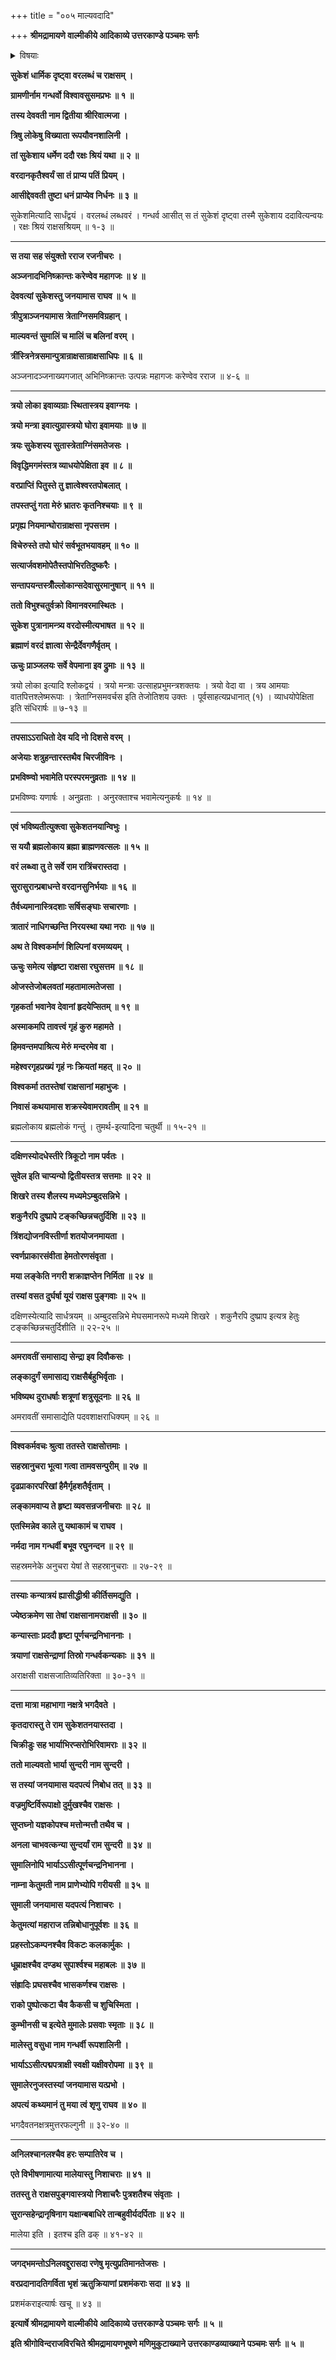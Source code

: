 +++
title = "००५ माल्यवदादि"

+++
**श्रीमद्रामायणे वाल्मीकीये आदिकाव्ये उत्तरकाण्डे पञ्चमः सर्गः**

<details><summary>विषयाः</summary>

सुकेशान् माल्यवान् सुमाली माली चेति  
त्रयाणां रक्षसाम् उत्पत्तिः ॥ १ ॥  
स्व-तपस्-तुष्ट-परमेष्ठि-वर-दृप्तैस् तैः  
सुरासुरादि-प्रबोधन-पूर्वकं  
लङ्कायां विश्व-कर्म--वचनान् निवासः ॥ २ ॥  
तैर् निज-कलत्रेषु बहु-रूक्ष--रक्षोऽपत्य-समुत्पादनम् ॥ ३ ॥
</details>


**सुकेशं धार्मिक दृष्ट्वा वरलब्धं च राक्षसम् ।**

**ग्रामणीर्नाम गन्धर्वो विश्वावसुसमप्रभः ॥ १ ॥**

**तस्य देववती नाम द्वितीया श्रीरिवात्मजा ।**

**त्रिषु लोकेषु विख्याता रूपयौवनशालिनी ।**

**तां सुकेशाय धर्मेण ददौ रक्षः श्रियं यथा ॥ २ ॥**

**वरदानकृतैश्वर्यं सा तं प्राप्य पतिं प्रियम् ।**

**आसीद्देववती तुष्टा धनं प्राप्येव निर्धनः ॥ ३ ॥**

सुकेशमित्यादि सार्धंद्वयं । वरलब्धं लब्धवरं । गन्धर्व आसीत् स तं सुकेशं दृष्ट्वा तस्मै सुकेशाय ददावित्यन्वयः । रक्षः श्रियं राक्षसश्रियम् ॥ १-३ ॥

****

**स तया सह संयुक्तो रराज रजनीचरः ।**

**अञ्जनादभिनिष्क्रान्तः करेण्वेव महागजः ॥ ४ ॥**

**देववत्यां सुकेशस्तु जनयामास राघव ॥ ५ ॥**

**त्रीपुत्राञ्जनयामास त्रेताग्निसमविग्रहान् ।**

**माल्यवन्तं सुमालिं च मालिं च बलिनां वरम् ।**

**त्रींस्त्रिनेत्रसमान्पुत्रान्राक्षसान्राक्षसाधिपः ॥ ६ ॥**

अञ्जनादञ्जनाख्यगजात् अभिनिष्क्रान्तः उत्पन्नः महागजः करेण्वेव रराज ॥ ४-६ ॥

****

**त्रयो लोका इवाव्यग्राः स्थितास्त्रय इवाग्नयः ।**

**त्रयो मन्त्रा इवात्युग्रास्त्रयो घोरा इवामयाः ॥ ७ ॥**

**त्रयः सुकेशस्य सुतास्त्रेताग्निंसमतेजसः ।**

**विवृद्धिमगमंस्तत्र व्याधयोपेक्षिता इव ॥ ८ ॥**

**वरप्राप्तिं पितुस्ते तु ज्ञात्वेश्वरतपोबलात् ।**

**तपस्तप्तुं गता मेरुं भ्रातरः कृतनिश्चयाः ॥ ९ ॥**

**प्रगृह्य नियमान्घोरान्राक्षसा नृपसत्तम ।**

**विचेरुस्ते तपो घोरं सर्वभूतभयावहम् ॥ १० ॥**

**सत्यार्जवशमोपेतैस्तपोभिरतिदुष्करैः ।**

**सन्तापयन्तस्त्रीँल्लोकान्सदेवासुरमानुषान् ॥ ११ ॥**

**ततो विभुश्चतुर्वक्रो विमानवरमास्थितः ।**

**सुकेश पुत्रानामन्त्र्य वरदोस्मीत्यभाषत ॥ १२ ॥**

**ब्रह्माणं वरदं ज्ञात्वा सेन्द्रैर्देवगणैर्वृतम् ।**

**ऊचुः प्राञ्जलयः सर्वे वेपमाना इव द्रुमाः ॥ १३ ॥**

त्रयो लोका इत्यादि श्लोकद्वयं । त्रयो मन्त्राः उत्साहप्रभुमन्त्रशक्तयः । त्रयो वेदा वा । त्रय आमयाः वातपित्तश्लेष्मरूपाः । त्रेताग्निसमवर्चस इति तेजोतिशय उक्तः । पूर्वसाहत्यप्रधानात् (१) । व्याधयोपेक्षिता इति संधिरार्षः ॥ ७-१३ ॥

****

**तपसाऽऽराधितो देव यदि नो दिशसे वरम् ।**

**अजेयाः शत्रुहन्तारस्तथैव चिरजीविनः ।**

**प्रभविष्ण्वो भवामेति परस्परमनुव्रताः ॥ १४ ॥**

प्रभविष्ण्वः यणार्षः । अनुव्रताः । अनुरक्ताश्च भवामेत्यनुकर्षः ॥ १४ ॥

****

**एवं भविष्यतीत्युक्त्वा सुकेशतनयान्विभुः ।**

**स ययौ ब्रह्मलोकाय ब्रह्मा ब्राह्मणवत्सलः ॥ १५ ॥**

**वरं लब्ध्वा तु ते सर्वे राम रात्रिंचरास्तदा ।**

**सुरासुरान्प्रबाधन्ते वरदानसुनिर्भयाः ॥ १६ ॥**

**तैर्वध्यमानास्त्रिदशाः सर्षिसङ्घाः सचारणाः ।**

**त्रातारं नाधिगच्छन्ति निरयस्था यथा नराः ॥ १७ ॥**

**अथ ते विश्वकर्माणं शिल्पिनां वरमव्ययम् ।**

**ऊचुः समेत्य संहृष्टा राक्षसा रघुसत्तम ॥ १८ ॥**

**ओजस्तेजोबलवतां महतामात्मतेजसा ।**

**गृहकर्ता भवानेव देवानां हृदयेप्सितम् ॥ १९ ॥**

**अस्माकमपि तावत्त्वं गृहं कुरु महामते ।**

**हिमवन्तमपाश्रित्य मेरुं मन्दरमेव वा ।**

**महेश्वरगृहप्रख्यं गृहं नः क्रियतां महत् ॥ २० ॥**

**विश्वकर्मा ततस्तेषां राक्षसानां महाभुजः ।**

**निवासं कथयामास शक्रस्येवामरावतीम् ॥ २१ ॥**

ब्रह्मलोकाय ब्रह्मलोकं गन्तुं । तुमर्थ-इत्यादिना चतुर्थी ॥ १५-२१ ॥

****

**दक्षिणस्योदधेस्तीरे त्रिकूटो नाम पर्वतः ।**

**सुवेल इति चाप्यन्यो द्वितीयस्तत्र सत्तमाः ॥ २२ ॥**

**शिखरे तस्य शैलस्य मध्यमेऽम्बुदसन्निभे ।**

**शकुनैरपि दुष्प्रापे टङ्कच्छिन्नचतुर्दिशि ॥ २३ ॥**

**त्रिंशद्योजनविस्तीर्णा शतयोजनमायता ।**

**स्वर्णप्राकारसंवीता हेमतोरणसंवृता ।**

**मया लङ्केति नगरी शक्राज्ञप्तेन निर्मिता ॥ २४ ॥**

**तस्यां वसत दुर्घर्षा यूयं राक्षस पुङ्गवाः ॥ २५ ॥**

दक्षिणस्येत्यादि सार्धत्रयम् ॥ अम्बुदसन्निभे मेघसमानरूपे मध्यमे शिखरे । शकुनैरपि दुष्प्राप इत्यत्र हेतुः टङ्कच्छिन्नचतुर्दिशीति ॥ २२-२५ ॥

****

**अमरावतीं समासाद्य सेन्द्रा इव दिवौकसः ।**

**लङ्कादुर्गं समासाद्य राक्षसैर्बहुभिर्वृताः ।**

**भविष्यथ दुराधर्षाः शत्रूणां शत्रुसूदनाः ॥ २६ ॥**

अमरावतीं समासाद्येति पदवशाक्षराधिक्यम् ॥ २६ ॥

****

**विश्वकर्मवचः श्रुत्वा ततस्ते राक्षसोत्तमाः ।**

**सहस्रानुचरा भूत्वा गत्वा तामवसन्पुरीम् ॥ २७ ॥**

**दृढप्राकारपरिखां हैमैर्गृहशतैर्वृताम् ।**

**लङ्कामवाप्य ते हृष्टा व्यवसन्रजनीचराः ॥ २८ ॥**

**एतस्मिन्नेव काले तु यथाकामं च राघव ।**

**नर्मदा नाम गन्धर्वी बभूव रघुनन्दन ॥ २९ ॥**

सहस्रमनेके अनुचरा येषां ते सहस्रानुचराः ॥ २७-२९ ॥

****

**तस्याः कन्यात्रयं ह्यासीद्धीश्री कीर्तिसमद्युति ।**

**ज्येष्ठक्रमेण सा तेषां राक्षसानामराक्षसी ॥ ३० ॥**

**कन्यास्ताः प्रददौ हृष्टा पूर्णचन्द्रनिभाननाः ।**

**त्रयाणां राक्षसेन्द्राणां तिस्रो गन्धर्वकन्यकाः ॥ ३१ ॥**

अराक्षसी राक्षसजातिव्यतिरिक्ता ॥ ३०-३१ ॥

****

**दत्ता मात्रा महाभागा नक्षत्रे भगदैवते ।**

**कृतदारास्तु ते राम सुकेशतनयास्तदा ।**

**चिक्रीडुः सह भार्याभिरप्सरोभिरिवामराः ॥ ३२ ॥**

**ततो माल्यवतो भार्या सुन्दरी नाम सुन्दरी ।**

**स तस्यां जनयामास यदपत्यं निबोध तत् ॥ ३३ ॥**

**वज्रमुष्टिर्विरूपाक्षो दुर्मुखश्चैव राक्षसः ।**

**सुप्तघ्नो यज्ञकोपश्च मत्तोन्मत्तौ तथैव च ।**

**अनला चाभवत्कन्या सुन्दर्यां राम सुन्दरी ॥ ३४ ॥**

**सुमालिनोपि भार्याऽऽसीत्पूर्णचन्द्रनिभानना ।**

**नाम्ना केतुमती नाम प्राणेभ्योपि गरीयसी ॥ ३५ ॥**

**सुमाली जनयामास यदपत्यं निशाचरः ।**

**केतुमत्यां महाराज तन्निबोधानुपूर्वशः ॥ ३६ ॥**

**प्रहस्तोऽकम्पनश्चैव विकटः कलकार्मुकः ।**

**धूम्राक्षश्चैव दण्डथ सुपार्श्वश्च महाबलः ॥ ३७ ॥**

**संह्रादिः प्रघसश्चैव भासकर्णश्च राक्षसः ।**

**राको पुष्पोत्कटा चैव कैकसी च शुचिस्मिता ।**

**कुम्भीनसी च इत्येते मुमालेः प्रसवाः स्मृताः ॥ ३८ ॥**

**मालेस्तु वसुधा नाम गन्धर्वी रूपशालिनी ।**

**भार्याऽऽसीत्पद्मपत्राक्षी स्वक्षी यक्षीवरोपमा ॥ ३९ ॥**

**सुमालेरनुजस्तस्यां जनयामास यत्प्रभो ।**

**अपत्यं कथ्यमानं तु मया त्वं शृणु राघव ॥ ४० ॥**

भगदैवतनक्षत्रमुत्तरफल्गुनी ॥ ३२-४० ॥

****

**अनिलश्चानलश्चैव हरः सम्पातिरेव च ।**

**एते विभीषणामात्या मालेयास्तु निशाचराः ॥ ४१ ॥**

**ततस्तु ते राक्षसपुङ्गवास्त्रयो निशाचरैः पुत्रशतैश्च संवृताः ।**

**सुरान्सहेन्द्रानृषिनाग यक्षान्बबाधिरे तान्बहुवीर्यदर्पिताः ॥ ४२ ॥**

मालेया इति । इतश्च इति ढक् ॥ ४१-४२ ॥

****

**जगद्भमन्तोऽनिलवद्दुरासदा रणेषु मृत्युप्रतिमानतेजसः ।**

**वरप्रदानादतिगर्विता भृशं ऋतुक्रियाणां प्रशमंकराः सदा ॥ ४३ ॥**

प्रशमंकराइत्यार्षः खचू ॥ ४३ ॥

**इत्यार्षे श्रीमद्रामायणे वाल्मीकीये आदिकाव्ये उत्तरकाण्डे पञ्चमः सर्गः ॥ ५ ॥**

**इति श्रीगोविन्दराजविरचिते श्रीमद्रामायणभूषणे मणिमुकुटाख्याने उत्तरकाण्डव्याख्याने पञ्चमः सर्गः ॥ ५ ॥**
